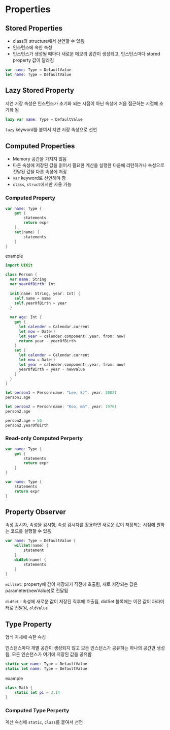 # Properties

## Stored Properties

* class와 structure에서 선언할 수 있음
* 인스턴스에 속한 속성
* 인스턴스가 생성될 때마다 새로운 메모리 공간이 생성되고, 인스턴스마다 stored property 값이 달라짐

```Swift
var name: Type = DefaultValue
let name: Type = DefaultValue
```


## Lazy Stored Property

지연 저장 속성은 인스턴스가 초기화 되는 시점이 아닌 속성에 처음 접근하는 시점에 초기화 됨

```Swift
lazy var name: Type = DefaultValue
```

`lazy` keyword를 붙여서 지연 저장 속성으로 선언

## Computed Properties

* Memory 공간을 가지지 않음
* 다른 속성에 저장된 값을 읽어서 필요한 계산을 실행한 다음에 리턴하거나 속성으로 전달된 값을 다른 속성에 저장
* `var` keyword로 선언해야 함
* `class`, `struct`에서만 사용 가능

### Computed Property

```Swift
var name: Type {
	get { 
		statements
		return expr
	}
	set(name) {
		statements
	}
}
```

example

```Swift
import UIKit

class Person {
  var name: String
  var yearOfBirth: Int
  
  init(name: String, year: Int) {
    self.name = name
    self.yearOfBirth = year
  }
  
  var age: Int {
    get {
      let calender = Calendar.current
      let now = Date()
      let year = calender.component(.year, from: now)
      return year - yearOfBirth
    }
    set {
      let calender = Calendar.current
      let now = Date()
      let year = calender.component(.year, from: now)
      yearOfBirth = year - newValue
    }
  }
}

let person1 = Person(name: "Lee, SJ", year: 2002)
person1.age

let person2 = Person(name: "Koo, mh", year: 1976)
person2.age

person2.age = 50
person2.yearOfBirth
```

### Read-only Computed Perperty

```Swift
var name: Type {
	get {
		statements
		return expr
	}
}

var name: Type {
	statements
	return expr
}

```

## Property Observer

속성 감시자, 속성을 감시함, 속성 감시자를 활용하면 새로운 값이 저장되는 시점에 원하는 코드를 실행할 수 있음

```Swift
var name: Type = DefaultValue {
	willSet(name) {
		statement
	}
	didSet(name) {
		statements
	}
}
```

`willSet`: property에 값이 저장되기 직전에 호출됨, 새로 저장되는 값은 parameter(newValue)로 전달됨

`didSet` : 속성에 새로운 값이 저장된 직후에 호출됨, didSet 블록에는 이전 값이 파라미터로 전달됨, `oldValue`

## Type Property

형식 자체에 속한 속성

인스턴스마다 개별 공간이 생성되지 않고 모든 인스턴스가 공유하는 하나의 공간만 생성됨, 모든 인슨턴스가 여기에 저장된 값을 공유함

```Swift
static var name: Type = DefaultValue
static let name: Type = DefaultValue
```

example

```Swift
class Math {
	static let pi = 3.14
}
```

### Computed Type Perperty

계산 속성에 `static`, `class`를 붙여서 선언